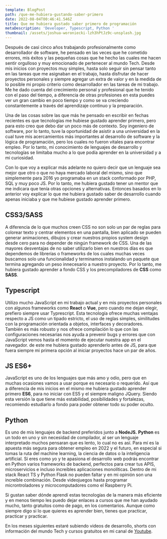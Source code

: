 ```yaml
---
template: BlogPost
path: /que-me-hubiera-gustando-saber-primero
date: 2022-08-04T00:46:41.546Z
title: Que me hubiera gustado saber primero de programación
metaDescription: 'Developer, Typescript, Python '
thumbnail: /assets/joshua-woroniecki-lzh3hPtJz9c-unsplash.jpg
---
```

Después de casi cinco años trabajando profesionalmente como desarrollador de software, he pensado en las veces que he cometido errores, mis éxitos y las pequeñas cosas que he hecho las cuales me hacen sentir orgulloso y muy emocionado de pertenecer al mundo Tech. Desde mis inicios con proyectos muy simples, hasta solo seguir sin pensar tanto en las tareas que me asignaban en el trabajo, hasta disfrutar de hacer proyectos personales y siempre agregar un extra de valor y en la medida de lo posible mi propio criterio como desarrollador en las tareas de mi trabajo. Me he dado cuenta del crecimiento personal y profesional que he tenido con el paso del tiempo, a diferencia de otras profesiones en esta puedes ver un gran cambio en poco tiempo y como se va creciendo constantemente a través del aprendizaje continuo y la preparación.

Una de las cosas sobre las que más he pensado en escribir en fechas recientes es que tecnologías me hubiese gustado aprender primero, pero para esto creo que debo dar un poco más de contexto. Soy ingeniero de software, por lo tanto, tuve la oportunidad de asistir a una universidad en la cual tuve mis acercamientos más importantes al desarrollo de software y la lógica de programación, pero los cuales no fueron vitales para encontrar empleo. Por lo tanto, mi conocimiento de lenguajes de desarrollo y tecnologías se limitaba mucho a lo que podía aprender en la universidad y a mi curiosidad. 

Con lo que voy a explicar más adelante no quiero decir que un lenguaje sea mejor que otro o que no haya mercado laboral del mismo, sino que simplemente para 2016 yo programaba en un stack conformado por PHP, SQL y muy poco JS. Por lo tanto, me hubiera gustado tener un mentor que me indicara que tenía otras opciones y alternativas. Entonces basados en lo anterior voy explicar lo que me hubiera gustado saber de desarrollo cuando apenas iniciaba y que me hubiese gustado aprender primero.

## CSS3/SASS

A diferencia de lo que muchos creen CSS no son solo un par de reglas para colorear texto y centrar elementos en una pantalla, bien aplicado se pueden generar animaciones, dibujos y crear nuestros propios system  design desde cero para no depender de ningún framework de CSS. Una de las mayores desventajas de no saber utilizarlo bien en nuestros días es que dependemos de librerías o frameworks de los cuales muchas veces buscamos solo una funcionalidad y terminamos instalando un paquete que termina agregando un peso innecesario a nuestro proyecto. Por lo tanto, me hubiera gustado aprender a fondo CSS y los precompiladores de **CSS** como **SASS**.

## Typescript

Utilizo mucho JavaScript en mi trabajo actual y en mis proyectos personales con algunos frameworks como **React** o **Vue**, pero cuando me dejan elegir, prefiero siempre usar Typrescript. Esta tecnología ofrece muchas ventajas respecto a JS como un tipado estricto, el uso de reglas simples, similitudes con la programación orientada a objetos, interfaces y decoradores. También es más robusto y nos ofrece compilación lo que con las configuraciones necesarias nos ayuda a prevenir bugs y errores que con JavaScript vemos hasta el momento de ejecutar nuestra app en el navegador. de este me hubiera gustado aprenderlo antes de JS, para que fuera siempre mi primera opción al iniciar proyectos hace un par de años.

## JS ES6+

JavaScript es uno de los lenguajes que más amo y odio, pero que en muchas ocasiones vamos a usar porque es necesario o requerido. Así que a diferencia de mis inicios en el mismo me hubiera gustado aprender primero **ES6**, para no iniciar con ES5 y el siempre maligno JQuery. Siendo esta versión la que tiene más estabilidad, posibilidades y fortalezas, recomiendo estudiarlo a fondo para poder obtener todo su poder oculto.

## Python

Es uno de mis lenguajes de backend preferidos junto a **NodeJS.** **Python** es un todo en uno y sin necesidad de compilador, al ser un lenguaje interpretado muchos pensaran que es lento, lo cual no es así. Para mí es la apuesta más segura para obtener empleo en 2022 y el futuro, en especial si tomas la ruta del machine learning, la ciencia de datos o la inteligencia artificial. Sí eres como yo y te apasiona el desarrollo web podrás encontrar en Python varios frameworks de backend, perfectos para crear tus APIS, microservicios e incluso increíbles aplicaciones monolíticas. Dentro de mi stack  React TS y Python Flask no pueden faltar y en mi opinión son una increíble combinación. Desde videojuegos hasta programar microntroladores y microcomputadores como el Raspberry Pi.

Si gustan saber dónde aprendí estas tecnologías de la manera más eficiente y en menos tiempo les puedo dejar enlaces a cursos que me han ayudado mucho, tanto gratuitos como de pago, en los comentarios. Aunque como siempre digo si lo que quieres es aprender bien, tienes que practicar, practicar y practicar.

En los meses siguientes estaré subiendo videos de desarrollo, shorts con información del mundo Tech y cursos gratuitos en mi canal de [Youtube](https://www.youtube.com/channel/UCRrq6jmuCsdp-ANzpkvYLUQ).

